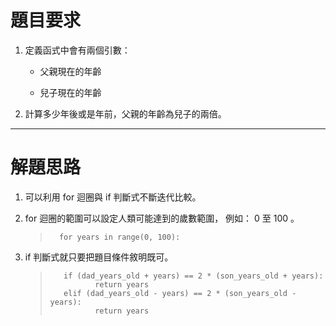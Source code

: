 # 題目要求

1. 定義函式中會有兩個引數：

   * 父親現在的年齡

   * 兒子現在的年齡

2. 計算多少年後或是年前，父親的年齡為兒子的兩倍。

-----------------

# 解題思路

1.  可以利用 for 迴圈與 if 判斷式不斷迭代比較。

2. for 迴圈的範圍可以設定人類可能達到的歲數範圍， 例如： 0 至 100 。

    >       for years in range(0, 100):

3. if 判斷式就只要把題目條件敘明既可。
   
    >        if (dad_years_old + years) == 2 * (son_years_old + years):
    >               return years
    >        elif (dad_years_old - years) == 2 * (son_years_old - years):
    >               return years
